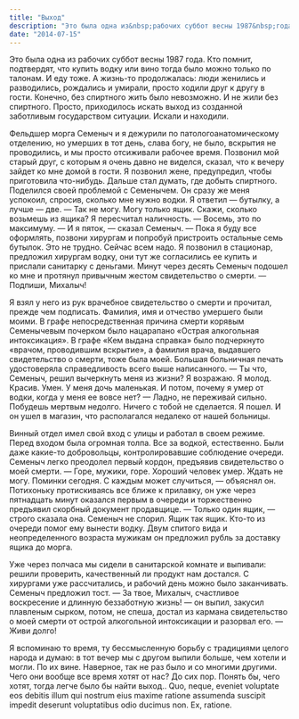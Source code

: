 ```yaml
---
title: "Выход"
description: "Это была одна из&nbsp;рабочих суббот весны 1987&nbsp;года. Кто помнит, подтвердят, что купить водку или вино тогда было можно только по&nbsp;талонам. И&nbsp;еду тоже. А&nbsp;жизнь-то продолжалась: люди женились и разводились, рождались и&nbsp;умирали, просто ходили друг к&nbsp;другу в&nbsp;гости. Конечно, без спиртного жить было невозможно. И&nbsp;не жили без спиртного. Просто, приходилось искать выход из&nbsp;созданной заботливым государством ситуации. Искали и&nbsp;находили"
date: "2014-07-15"
---
```


Это была одна из рабочих суббот весны 1987 года. Кто помнит, подтвердят, что купить водку или вино тогда было можно только по талонам. И еду тоже. А жизнь-то продолжалась: люди женились и разводились, рождались и умирали, просто ходили друг к другу в гости. Конечно, без спиртного жить было невозможно. И не жили без спиртного. Просто, приходилось искать выход из созданной заботливым государством ситуации. Искали и находили.

Фельдшер морга Семеныч и я дежурили по патологоанатомическому отделению, но умерших в тот день, слава богу, не было, вскрытия не проводились, и мы просто отсиживали рабочее время. Позвонил мой старый друг, с которым я очень давно не виделся, сказал, что к вечеру зайдет ко мне домой в гости. Я позвонил жене, предупредил, чтобы приготовила что-нибудь. Дальше стал думать, где добыть спиртного. Поделился своей проблемой с Семенычем. Он сразу же меня успокоил, спросив, сколько мне нужно водки. Я ответил — бутылку, а лучше — две.
— Так не могу. Могу только ящик. Скажи, сколько возьмешь из ящика?
Я пересчитал наличность.
— Восемь, это по максимуму.
— И я пяток, — сказал Семеныч. — Пока я буду все оформлять, позвони хирургам и попробуй пристроить остальные семь бутылок. Это не трудно. Сейчас всем надо.
Я позвонил в стационар, предложил хирургам водку, они тут же согласились ее купить и прислали санитарку с деньгами. Минут через десять Семеныч подошел ко мне и протянул привычным жестом свидетельство о смерти. 
— Подпиши, Михалыч!

Я взял у него из рук врачебное свидетельство о смерти и прочитал, прежде чем подписать. Фамилия, имя и отчество умершего были моими. В графе непосредственная причина смерти корявым Семенычевым почерком было нацарапано «Острая алкогольная интоксикация». В графе «Кем выдана справка» было подчеркнуто «врачом, проводившим вскрытие», а фамилия врача, выдавшего свидетельство о смерти, тоже была моей. Большая больничная печать удостоверяла справедливость всего выше написанного. 
— Ты что, Семеныч, решил вычеркнуть меня из жизни? Я возражаю. Я молод. Красив. Умен. У меня дочь маленькая. И потом, почему я умер от водки, когда у меня ее вовсе нет?
— Ладно, не переживай сильно. Побудешь мертвым недолго. Ничего с тобой не сделается. Я пошел.
И он ушел в магазин, что располагался недалеко от нашей больницы.

Винный отдел имел свой вход с улицы и работал в своем режиме. Перед входом была огромная толпа. Все за водкой, естественно. Были даже какие-то добровольцы, контролировавшие соблюдение очереди. Семеныч легко преодолел первый кордон, предъявив свидетельство о моей смерти. 
— Горе, мужики, горе. Хороший человек умер. Ждать не могу. Поминки сегодня. С каждым может случиться, — объяснял он.
Потихоньку протискиваясь все ближе к прилавку, он уже через пятнадцать минут оказался первым в очереди и торжественно предъявил скорбный документ продавщице. 
— Только один ящик, — строго сказала она. Семеныч не спорил. Ящик так ящик. Кто-то из очереди помог ему вынести водку. Двум спитого вида и неопределенного возраста мужикам он предложил рубль за доставку ящика до морга.

Уже через полчаса мы сидели в санитарской комнате и выпивали: решили проверить, качественный ли продукт нам достался. С хирургами уже рассчитались, и рабочий день можно было заканчивать. Семеныч предложил тост.
— За твое, Михалыч, счастливое воскресение и длинную беззаботную жизнь! — он выпил, закусил плавленым сырком, потом, не спеша, достал из кармана свидетельство о моей смерти от острой алкогольной интоксикации и разорвал его. — Живи долго!

Я вспоминаю то время, ту бессмысленную борьбу с традициями целого народа и думаю: в тот вечер мы с другом выпили больше, чем хотели и могли. По их вине. Наверное, так не раз было и со многими другими. Чего они вообще все время хотят от нас? До сих пор.
Понять бы, чего хотят, тогда легче было бы найти выход.. Quo, neque, eveniet voluptate eos debitis illum qui nostrum eius maxime ratione assumenda suscipit impedit deserunt voluptatibus odio ducimus non. Ex, ratione.
